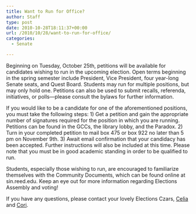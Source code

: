 ```yaml
---
title: Want to Run for Office?
author: Staff
type: post
date: 2010-10-28T18:11:37+00:00
url: /2010/10/28/want-to-run-for-office/
categories:
  - Senate

---
```

Beginning on Tuesday, October 25th, petitions will be available for candidates wishing to run in the upcoming election. Open terms beginning in the spring semester include President, Vice President, four year-long Senate seats, and Quest Board. Students may run for multiple positions, but may only hold one. Petitions can also be used to submit recalls, referenda, initiatives, or polls—please consult the bylaws for further information.

If you would like to be a candidate for one of the aforementioned positions, you must take the following steps: 1) Get a petition and gain the appropriate number of signatures required for the position in which you are running. Petitions can be found in the GCCs, the library lobby, and the Paradox. 2) Turn in your completed petition to mail box 475 or box 922 no later than 5 pm on November 9th. 3) Await email confirmation that your candidacy has been accepted. Further instructions will also be included at this time. Please note that you must be in good academic standing in order to be qualified to run.

Students, especially those wishing to run, are encouraged to familiarize themselves with the Community Documents, which can be found online at sin.reed.edu. Keep an eye out for more information regarding Elections Assembly and voting!

If you have any questions, please contact your lovely Elections Czars, [Celia][1] and [Cori][2].

 [1]: mailto:&#x68;&#x61;&#x73;&#x73;&#x61;&#x6e;&#x77;&#x40;&#x72;&#x65;&#x65;&#x64;&#x2e;&#x65;&#x64;&#x75;
 [2]: mailto:&#x73;&#x61;&#x76;&#x61;&#x69;&#x61;&#x6e;&#x63;&#x40;&#x72;&#x65;&#x65;&#x64;&#x2e;&#x65;&#x64;&#x75;